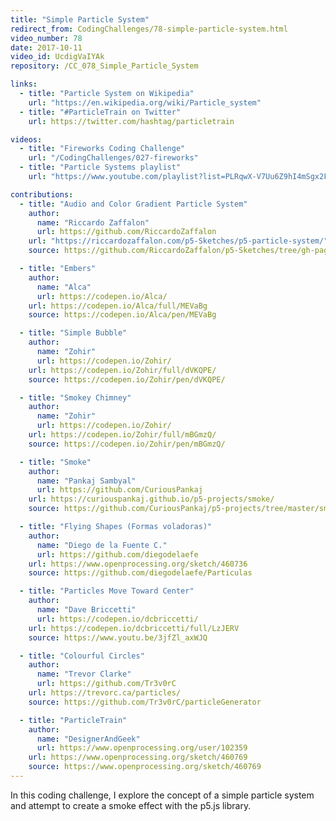 ```yaml
---
title: "Simple Particle System"
redirect_from: CodingChallenges/78-simple-particle-system.html
video_number: 78
date: 2017-10-11
video_id: UcdigVaIYAk
repository: /CC_078_Simple_Particle_System

links:
  - title: "Particle System on Wikipedia"
    url: "https://en.wikipedia.org/wiki/Particle_system"
  - title: "#ParticleTrain on Twitter"
    url: https://twitter.com/hashtag/particletrain

videos:
  - title: "Fireworks Coding Challenge"
    url: "/CodingChallenges/027-fireworks"
  - title: "Particle Systems playlist"
    url: "https://www.youtube.com/playlist?list=PLRqwX-V7Uu6Z9hI4mSgx2FlE5w8zvjmEy"

contributions:
  - title: "Audio and Color Gradient Particle System"
    author:
      name: "Riccardo Zaffalon"
      url: https://github.com/RiccardoZaffalon
    url: "https://riccardozaffalon.com/p5-Sketches/p5-particle-system/"
    source: https://github.com/RiccardoZaffalon/p5-Sketches/tree/gh-pages/p5-particle-system

  - title: "Embers"
    author:
      name: "Alca"
      url: https://codepen.io/Alca/
    url: https://codepen.io/Alca/full/MEVaBg
    source: https://codepen.io/Alca/pen/MEVaBg

  - title: "Simple Bubble"
    author:
      name: "Zohir"
      url: https://codepen.io/Zohir/
    url: https://codepen.io/Zohir/full/dVKQPE/
    source: https://codepen.io/Zohir/pen/dVKQPE/

  - title: "Smokey Chimney"
    author:
      name: "Zohir"
      url: https://codepen.io/Zohir/
    url: https://codepen.io/Zohir/full/mBGmzQ/
    source: https://codepen.io/Zohir/pen/mBGmzQ/

  - title: "Smoke"
    author:
      name: "Pankaj Sambyal"
      url: https://github.com/CuriousPankaj
    url: https://curiouspankaj.github.io/p5-projects/smoke/
    source: https://github.com/CuriousPankaj/p5-projects/tree/master/smoke

  - title: "Flying Shapes (Formas voladoras)"
    author:
      name: "Diego de la Fuente C."
      url: https://github.com/diegodelaefe
    url: https://www.openprocessing.org/sketch/460736
    source: https://github.com/diegodelaefe/Particulas

  - title: "Particles Move Toward Center"
    author:
      name: "Dave Briccetti"
      url: https://codepen.io/dcbriccetti/
    url: https://codepen.io/dcbriccetti/full/LzJERV
    source: https://www.youtu.be/3jfZl_axWJQ

  - title: "Colourful Circles"
    author:
      name: "Trevor Clarke"
      url: https://github.com/Tr3v0rC
    url: https://trevorc.ca/particles/
    source: https://github.com/Tr3v0rC/particleGenerator

  - title: "ParticleTrain"
    author:
      name: "DesignerAndGeek"
      url: https://www.openprocessing.org/user/102359
    url: https://www.openprocessing.org/sketch/460769
    source: https://www.openprocessing.org/sketch/460769
---
```


In this coding challenge, I explore the concept of a simple particle system and attempt to create a smoke effect with the p5.js library.
